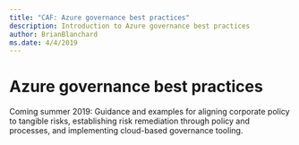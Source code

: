 ```yaml
---
title: "CAF: Azure governance best practices"
description: Introduction to Azure governance best practices
author: BrianBlanchard
ms.date: 4/4/2019
---
```


# Azure governance best practices

Coming summer 2019: Guidance and examples for aligning corporate policy to tangible risks, establishing risk remediation through policy and processes, and implementing cloud-based governance tooling.